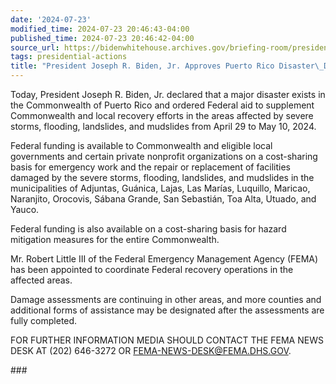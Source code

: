 ```yaml
---
date: '2024-07-23'
modified_time: 2024-07-23 20:46:43-04:00
published_time: 2024-07-23 20:46:42-04:00
source_url: https://bidenwhitehouse.archives.gov/briefing-room/presidential-actions/2024/07/23/president-joseph-r-biden-jr-approves-puerto-rico-disaster-declaration-3/
tags: presidential-actions
title: "President Joseph R. Biden, Jr. Approves Puerto Rico Disaster\_Declaration"
---
```

 
Today, President Joseph R. Biden, Jr. declared that a major disaster
exists in the Commonwealth of Puerto Rico and ordered Federal aid to
supplement Commonwealth and local recovery efforts in the areas affected
by severe storms, flooding, landslides, and mudslides from April 29 to
May 10, 2024.  
  
Federal funding is available to Commonwealth and eligible local
governments and certain private nonprofit organizations on a
cost-sharing basis for emergency work and the repair or replacement of
facilities damaged by the severe storms, flooding, landslides, and
mudslides in the municipalities of Adjuntas, Guánica, Lajas, Las Marías,
Luquillo, Maricao, Naranjito, Orocovis, Sábana Grande, San Sebastián,
Toa Alta, Utuado, and Yauco.  
  
Federal funding is also available on a cost-sharing basis for hazard
mitigation measures for the entire Commonwealth.  
  
Mr. Robert Little III of the Federal Emergency Management Agency (FEMA)
has been appointed to coordinate Federal recovery operations in the
affected areas.   
  
Damage assessments are continuing in other areas, and more counties and
additional forms of assistance may be designated after the assessments
are fully completed.  
  
FOR FURTHER INFORMATION MEDIA SHOULD CONTACT THE FEMA NEWS DESK AT (202)
646-3272
OR [FEMA-NEWS-DESK@FEMA.DHS.GOV](mailto:FEMA-NEWS-DESK@DHS.GOV).

\###
